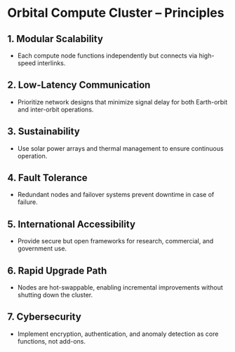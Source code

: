 # Orbital Compute Cluster – Principles

## 1. **Modular Scalability**  
   - Each compute node functions independently but connects via high-speed interlinks.

## 2. **Low-Latency Communication**  
   - Prioritize network designs that minimize signal delay for both Earth-orbit and inter-orbit operations.

## 3. **Sustainability**  
   - Use solar power arrays and thermal management to ensure continuous operation.

## 4. **Fault Tolerance**  
   - Redundant nodes and failover systems prevent downtime in case of failure.

## 5. **International Accessibility**  
   - Provide secure but open frameworks for research, commercial, and government use.

## 6. **Rapid Upgrade Path**  
   - Nodes are hot-swappable, enabling incremental improvements without shutting down the cluster.

## 7. **Cybersecurity**  
   - Implement encryption, authentication, and anomaly detection as core functions, not add-ons.

